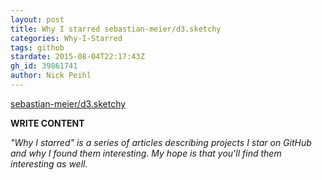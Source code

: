 ```yaml
---
layout: post
title: Why I starred sebastian-meier/d3.sketchy
categories: Why-I-Starred
tags: github
stardate: 2015-08-04T22:17:43Z
gh_id: 39861741
author: Nick Peihl
---
```


[sebastian-meier/d3.sketchy](https://github.com/sebastian-meier/d3.sketchy)

**WRITE CONTENT**

*"Why I starred" is a series of articles describing projects I star on GitHub and why I found them interesting. My hope is that you'll find them interesting as well.*

